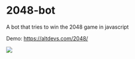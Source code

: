 # 2048-bot
A bot that tries to win the 2048 game in javascript

Demo: https://altdevs.com/2048/

![](2048.gif)
